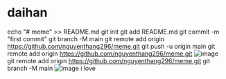 # daihan
echo "# meme" >> README.md
git init
git add README.md
git commit -m "first commit"
git branch -M main
git remote add origin https://github.com/nguyenthang296/meme.git
git push -u origin main
git remote add origin https://github.com/nguyenthang296/meme.git
![image](https://github.com/nguyenthang296/daihan/assets/130072062/f678b634-d571-4c51-9620-b022f4de6ab6)
git remote add origin https://github.com/nguyenthang296/meme.git
git branch -M main
![image](https://github.com/nguyenthang296/daihan/assets/130072062/47914dc3-2953-4ee4-9ce0-9250562108dd)
i love
